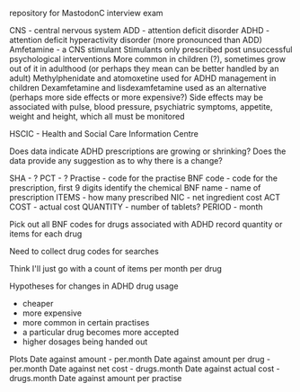 repository for MastodonC interview exam

CNS - central nervous system
ADD - attention deficit disorder
ADHD - attention deficit hyperactivity disorder (more pronounced than ADD)
Amfetamine - a CNS stimulant
Stimulants only prescribed post unsuccessful psychological interventions
More common in children (?), sometimes grow out of it in adulthood (or perhaps they mean can be better handled by an adult)
Methylphenidate and atomoxetine used for ADHD management in children
Dexamfetamine and lisdexamfetamine used as an alternative (perhaps more side effects or more expensive?)
Side effects may be associated with pulse, blood pressure, psychiatric symptoms, appetite, weight and height, which all must be monitored

HSCIC - Health and Social Care Information Centre

Does data indicate ADHD prescriptions are growing or shrinking?
Does the data provide any suggestion as to why there is a change?

SHA - ?
PCT - ?
Practise - code for the practise
BNF code - code for the prescription, first 9 digits identify the chemical
BNF name - name of prescription
ITEMS - how many prescribed
NIC - net ingredient cost
ACT COST - actual cost
QUANTITY - number of tablets?
PERIOD - month

Pick out all BNF codes for drugs associated with ADHD record quantity or items for each drug

Need to collect drug codes for searches

Think I'll just go with a count of items per month per drug

Hypotheses for changes in ADHD drug usage
- cheaper
- more expensive
- more common in certain practises
- a particular drug becomes more accepted
- higher dosages being handed out

Plots
Date against amount - per.month
Date against amount per drug - per.month
Date against net cost - drugs.month
Date against actual cost  - drugs.month
Date against amount per practise
